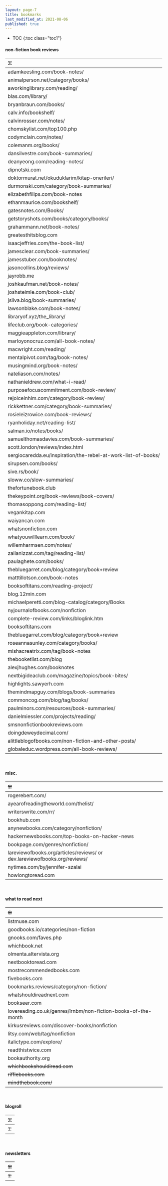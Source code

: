 ```yaml
---
layout: page-7
title: bookmarks
last_modified_at: 2021-08-06
published: true
---
```


* TOC
{:toc class="toc1"}  

#### non-fiction book reviews

| ⁜ |
|:---|
| adamkeesling.com/book-notes/ |
| animalperson.net/category/books/ |
| aworkinglibrary.com/reading/ |
| blas.com/library/ |
| bryanbraun.com/books/ |
| calv.info/bookshelf/ |  
| calvinrosser.com/notes/ |  
| chomskylist.com/top100.php |
| codymclain.com/notes/ |
| colemanm.org/books/ |
| dansilvestre.com/book-summaries/ | 
| deanyeong.com/reading-notes/ |
| dipnotski.com |
| doktormurat.net/okuduklarim/kitap-onerileri/ |
| durmonski.com/category/book-summaries/ |
| elizabethfilips.com/book-notes |
| ethanmaurice.com/bookshelf/ |
| gatesnotes.com/Books/ |
| getstoryshots.com/books/category/books/ |
| grahammann.net/book-notes/ |
| greatesthitsblog.com |
| isaacjeffries.com/the-book-list/ |
| jamesclear.com/book-summaries/ |
| jamesstuber.com/booknotes/ |
| jasoncollins.blog/reviews/ |
| jayrobb.me |
| joshkaufman.net/book-notes/ |
| joshsteimle.com/book-club/ |
| jsilva.blog/book-summaries/ | 
| lawsonblake.com/book-notes/ |
| libraryof.xyz/the_library/ |
| lifeclub.org/book-categories/ |
| maggieappleton.com/library/ |
| marloyonocruz.com/all-book-notes/ |
| macwright.com/reading/ |
| mentalpivot.com/tag/book-notes/ |
| musingmind.org/book-notes/ |
| nateliason.com/notes/ |
| nathanieldrew.com/what-i-read/ |
| purposefocuscommitment.com/book-review/ |
| rejoiceinhim.com/category/book-review/ |
| rickkettner.com/category/book-summaries/ |
| rosieleizrowice.com/book-reviews/ |
| ryanholiday.net/reading-list/ |
| salman.io/notes/books/ |
| samuelthomasdavies.com/book-summaries/ |
| scott.london/reviews/index.html |
| sergiocaredda.eu/inspiration/the-rebel-at-work-list-of-books/ |
| sirupsen.com/books/ |
| sive.rs/book/ |
| sloww.co/slow-summaries/ |
| thefortunebook.club |
| thekeypoint.org/book-reviews/book-covers/ |
| thomasoppong.com/reading-list/ |
| vegankitap.com |
| waiyancan.com |
| whatsnonfiction.com |
| whatyouwilllearn.com/book/ |
| willemharmsen.com/notes/ |
| zailanizzat.com/tag/reading-list/ |
| paulaghete.com/books/ |
| thebluegarret.com/blog/category/book+review |
| matttillotson.com/book-notes |
| booksoftitans.com/reading-project/ |
| blog.12min.com |
| michaelperetti.com/blog-catalog/category/Books |
| nyjournalofbooks.com/nonfiction |
| complete-review.com/links/bloglink.htm |
| booksoftitans.com |
| thebluegarret.com/blog/category/book+review |
| roseannasunley.com/category/books/ |
| mishacreatrix.com/tag/book-notes |
| thebooketlist.com/blog |
| alexjhughes.com/booknotes |
| nextbigideaclub.com/magazine/topics/book-bites/ |
| highlights.sawyerh.com |
| themindmapguy.com/blogs/book-summaries |
| commoncog.com/blog/tag/books/ |
| paulminors.com/resources/book-summaries/ |
| danielmiessler.com/projects/reading/ |
| smsnonfictionbookreviews.com |
| doingdeweydecimal.com/ |
| alittleblogofbooks.com/non-fiction-and-other-posts/ |
| globaleduc.wordpress.com/all-book-reviews/ |

<br />


<!--| davidnmalan.com/bookreviews/ |-->
<!--| j-dm.org/ |-->


<!-- #### blogroll
| ⁜ |
|:---|
| ⁜ |-->

#### misc.

| ⁜ |
|:---|
| rogerebert.com/ |
| ayearofreadingtheworld.com/thelist/ |
| writerswrite.com/rr/ |
| bookhub.com |
| anynewbooks.com/category/nonfiction/ |
| hackernewsbooks.com/top-books-on-hacker-news |
| bookpage.com/genres/nonfiction/ |
| lareviewofbooks.org/articles/reviews/ or dev.lareviewofbooks.org/reviews/ |
| nytimes.com/by/jennifer-szalai |
| howlongtoread.com |



<br />

#### what to read next

| ⁜ |
|:---|
| listmuse.com |
| goodbooks.io/categories/non-fiction |
| gnooks.com/faves.php |
| whichbook.net |
| olmenta.altervista.org |
| nextbooktoread.com |
| mostrecommendedbooks.com |
| fivebooks.com |
| bookmarks.reviews/category/non-fiction/ |
| whatshouldireadnext.com |
| bookseer.com |
| lovereading.co.uk/genres/lrnbm/non-fiction-books-of-the-month |
| kirkusreviews.com/discover-books/nonfiction |
| litsy.com/web/tag/nonfiction |
| italictype.com/explore/ |
| readthistwice.com |
| bookauthority.org |
| ~~whichbookshouldiread.com~~ |
| ~~rifflebooks.com~~ |
| ~~mindthebook.com/~~ |

<br />

#### blogroll
| ⁜ |
|:---|
| ⁜ |

<br />

#### newsletters
| ⁜ |
|:---|
| ⁜ |

<br />

